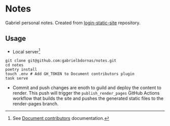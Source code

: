# Notes

Gabriel personal notes.
Created from [login-static-site](https://github.com/meadapt/login-static-site) repository.

## Usage

- Local server[^1]

```
git clone git@github.com:gabrielbdornas/notes.git
cd notes
poetry install
touch .env # Add GH_TOKEN to Document contributors plugin
task serve
```

- Commit and push changes are enoth to guild and deploy the content to render.
This push will trigger the `publish_render_pages` GitHub Actions workflow that builds the site and pushes the generated static files to the render-pages branch.

[^1]: See [Document contributors](https://squidfunk.github.io/mkdocs-material/setup/adding-a-git-repository/?h=document+contributors#document-contributors) documentation.
